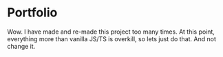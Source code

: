 # Portfolio
Wow.  I have made and re-made this project too many times.  At this point, everything more than vanilla JS/TS is overkill, so lets just do that.  And not change it.
